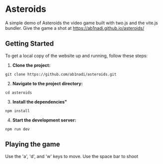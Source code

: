 # Asteroids
A simple demo of Asteroids the video game built with two.js and the vite.js bundler. 
Give the game a shot at https://ab1nadi.github.io/asteroids/


## Getting Started
To get a local copy of the website up and running, follow these steps:
1. **Clone the project:**
```
git clone https://github.com/ab1nadi/asteroids.git
```
2. **Navigate to the project directory:**
```
cd asteroids
```
3. **Install the dependencies"**
```
npm install
```
4. **Start the development server:**
```
npm run dev
```
  
 ## Playing the game
 Use the 'a', 'd', and 'w' keys to move.
 Use the space bar to shoot

